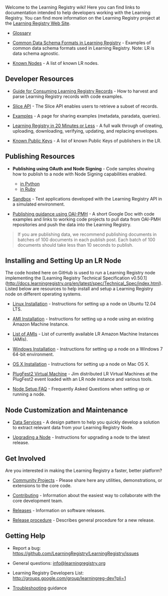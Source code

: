 Welcome to the Learning Registry wiki! Here you can find links to documentation intended to help developers working with the Learning Registry.  You can find more information on the Learning Registry project at the [Learning Registry Web Site](http://learningregistry.org).

* [Glossary](https://github.com/LearningRegistry/LearningRegistry/wiki/Glossary)

* [Common Data Schema Formats in Learning Registry](https://github.com/LearningRegistry/LearningRegistry/wiki/Common-Data-Schema-Formats-in-Learning-Registry) - Examples of common data schema formats used in Learning Registry. Note: LR is data schema agnostic.

* [Known Nodes](https://github.com/LearningRegistry/LearningRegistry/wiki/Known-Nodes) - A list of known LR nodes.

## Developer Resources

* [Guide for Consuming Learning Registry Records](https://github.com/LearningRegistry/LearningRegistry/wiki/Guide-for-Consuming-Learning-Registry-Records) - How to harvest and parse Learning Registry records with code examples.

* [Slice API](http://docs.learningregistry.org/en/latest/slicing/index.html#api) - The Slice API enables users to retrieve a subset of records.

* [Examples](https://github.com/LearningRegistry/LearningRegistry/wiki/Examples) - A page for sharing examples (metadata, paradata, queries).

* [Learning Registry in 20 Minutes or Less](http://docs.learningregistry.org/en/latest/start/20min.html) - A full walk through of creating, uploading, downloading, verifying, updating, and replacing envelopes.

* [Known Public Keys](https://docs.google.com/spreadsheet/ccc?key=0AvuZnuv2HuPWdEhmNTREcGhRc0NaRUpybnlaN2M5cWc#gid=0) - A list of known Public Keys of publishers in the LR.

## Publishing Resources

* **Publishing using OAuth and Node Signing** - Code samples showing how to publish to a node with Node Signing capabilities enabled.
  * [in Python](https://gist.github.com/3874176)
  * [in Ruby](https://gist.github.com/4708906)

* [Sandbox](http://sandbox.learningregistry.org) - Test applications developed with the Learning Registry API in a simulated environment.

* [Publishing guidance using OAI-PMH](http://goo.gl/yOihy) - A short Google Doc with code examples and links to working code projects to pull data from OAI-PMH repositories and push the data into the Learning Registry.

> If you are publishing data, we recommend publishing documents in batches of 100 documents in each publish post.  Each batch of 100 documents should take less than 10 seconds to publish.

## Installing and Setting Up an LR Node

The code hosted here on GitHub is used to run a Learning Registry node implementing the [Learning Registry Technical Specification v0.50.1] (http://docs.learningregistry.org/en/latest/spec/Technical_Spec/index.html).  Listed below are resources to help install and setup a Learning Registry node on different operating systems.

* [Linux Installation](http://docs.learningregistry.org/en/latest/install/ubuntu.html) - Instructions for setting up a node on Ubuntu 12.04 LTS.

* [AMI Installation](https://docs.google.com/a/adlnet.gov/document/d/1XxEyv1y6Nv2ELTPAoS7l3UHwjuwg7Q981xGbQ-5v6yQ/edit?hl=en_US) - Instructions for setting up a node using an existing Amazon Machine Instance.  

* [List of AMIs](https://github.com/LearningRegistry/LearningRegistry/wiki/Current-AMI-Instances) - List of currently available LR Amazon Machine Instances (AMIs).

* [Windows Installation](https://github.com/LearningRegistry/LearningRegistry/wiki/Windows-Installation-Guide) - Instructions for setting up a node on a Windows 7 64-bit environment.

* [OS X Installation](https://github.com/LearningRegistry/LearningRegistry/wiki/Proposed-OS-X-Installation-Instructions) - Instructions for setting up a node on Mac OS X.

* [PlugFest2 Virtual Machine](https://github.com/LearningRegistry/LearningRegistry/wiki/PlugFest2-Virtual-Machine) - Jim distributed LR Virtual Machines at the PlugFest2 event loaded with an LR node instance and various tools.

* [Node Setup FAQ](https://github.com/LearningRegistry/LearningRegistry/wiki/Node-Setup-FAQ) - Frequently Asked Questions when setting up or running a node. 

## Node Customization and Maintenance

* [Data Services](http://learningregistry.github.com/LearningRegistry/data-services/) - A design pattern to help you quickly develop a solution to extract relevant data from your Learning Registry Node.

* [Upgrading a Node](https://github.com/LearningRegistry/LearningRegistry/wiki/Upgrading-a-Node) - Instructions for upgrading a node to the latest release.

## Get Involved

Are you interested in making the Learning Registry a faster, better platform? 

* [Community Projects](https://github.com/LearningRegistry/LearningRegistry/wiki/Community-Projects) - Please share here any utilities, demonstrations, or extensions to the core code.

* [Contributing](https://github.com/LearningRegistry/LearningRegistry/wiki/Contributing-to-the-Learning-Registry) - Information about the easiest way to collaborate with the core development team.

* [Releases](https://github.com/LearningRegistry/LearningRegistry/wiki/Releases) - Information on software releases.

* [Release procedure](https://github.com/LearningRegistry/LearningRegistry/wiki/Release-procedure) - Describes general procedure for a new release.

## Getting Help

* Report a bug: https://github.com/LearningRegistry/LearningRegistry/issues

* General questions: info@learningregistry.org

* Learning Registry Developers List: http://groups.google.com/group/learningreg-dev?pli=1

* [Troubleshooting](https://github.com/LearningRegistry/LearningRegistry/wiki/Troubleshooting) guidance